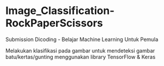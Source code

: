 # Image_Classification-RockPaperScissors

Submission Dicoding - Belajar Machine Learning Untuk Pemula

Melakukan klasifikasi pada gambar untuk mendeteksi gambar batu/kertas/gunting menggunakan library TensorFlow &amp; Keras
